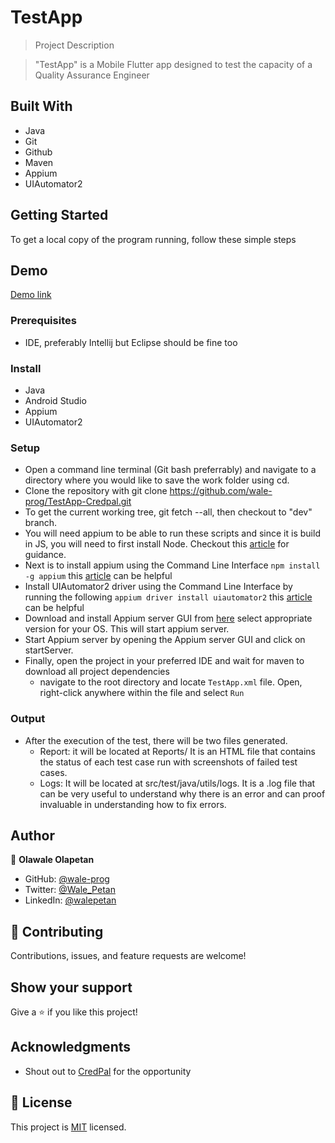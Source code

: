 # TestApp

> Project Description

> "TestApp" is a Mobile Flutter app designed to test the capacity of a Quality Assurance Engineer

## Built With
- Java
- Git
- Github
- Maven
- Appium
- UIAutomator2


## Getting Started
To get a local copy of the program running, follow these simple steps
## Demo
[Demo link](https://drive.google.com/file/d/1Ievlwn4vVAxnbtU4o8mMe_uUrG-BMgXi/view?usp=sharing)

### Prerequisites
- IDE, preferably Intellij but Eclipse should be fine too

### Install
- Java
- Android Studio
- Appium
- UIAutomator2


### Setup
- Open a command line terminal (Git bash preferrably) and navigate to a directory where you would like to save the work folder using cd.
- Clone the repository with git clone https://github.com/wale-prog/TestApp-Credpal.git
- To get the current working tree, git fetch --all, then checkout to "dev" branch.
- You will need appium to be able to run these scripts and since it is build in JS, you will need to first install Node. Checkout this [article](https://www.geeksforgeeks.org/installation-of-node-js-on-windows/) for guidance.
- Next is to install appium using the Command Line Interface ``npm install -g appium`` this [article](https://appium.io/docs/en/2.0/quickstart/install/) can be helpful
- Install UIAutomator2 driver using the Command Line Interface by running the following ``appium driver install uiautomator2`` this [article](https://appium.io/docs/en/2.4/quickstart/uiauto2-driver/) can be helpful
- Download and install Appium server GUI from [here](https://github.com/appium/appium-desktop/releases) select appropriate version for your OS. This will start appium server.
- Start Appium server by opening the Appium server GUI and click on startServer.
- Finally, open the project in your preferred IDE and wait for maven to download all project dependencies
    - navigate to the root directory and locate ``TestApp.xml`` file. Open, right-click anywhere within the file and select `Run`

### Output
- After the execution of the test, there will be two files generated.
  - Report: it will be located at Reports/ It is an HTML file that contains the status of each test case run with screenshots of failed test cases.
  - Logs: It will be located at src/test/java/utils/logs. It is a .log file that can be very useful to understand why there is an error and can proof invaluable in understanding how to fix errors.
  

## Author

👤 **Olawale Olapetan**

- GitHub: [@wale-prog](https://github.com/wale-prog)
- Twitter: [@Wale_Petan](https://twitter.com/wale_Petan)
- LinkedIn: [@walepetan](https://www.linkedin.com/in/walepetan/)


## 🤝 Contributing

Contributions, issues, and feature requests are welcome!


## Show your support

Give a ⭐️ if you like this project!

## Acknowledgments
- Shout out to [CredPal](https://www.credpal.com/) for the opportunity

## 📝 License

This project is [MIT](./LICENSE) licensed.
